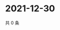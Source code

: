 # 2021-12-30

共 0 条

<!-- BEGIN WEIBO -->
<!-- 最后更新时间 Thu Dec 30 2021 11:00:45 GMT+0800 (China Standard Time) -->

<!-- END WEIBO -->

